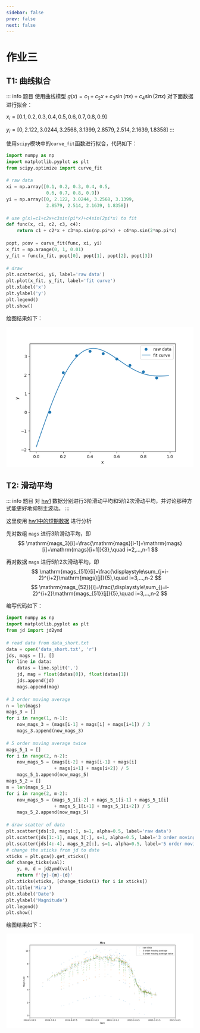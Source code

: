```yaml
---
sidebar: false
prev: false
next: false
---
```


# 作业三

## T1: 曲线拟合

::: info 题目
使用曲线模型 $g(x)=c_1+c_2x+c_3\sin(\pi x)+c_4\sin(2\pi x)$ 对下面数据进行拟合：

$x_i=[0.1, 0.2, 0.3, 0.4, 0.5, 0.6, 0.7, 0.8, 0.9]$

$y_i=[0, 2.122, 3.0244, 3.2568, 3.1399, 2.8579, 2.514, 2.1639, 1.8358]$
:::

使用`scipy`模块中的`curve_fit`函数进行拟合，代码如下：

```py
import numpy as np
import matplotlib.pyplot as plt
from scipy.optimize import curve_fit

# raw data
xi = np.array([0.1, 0.2, 0.3, 0.4, 0.5,
               0.6, 0.7, 0.8, 0.9])
yi = np.array([0, 2.122, 3.0244, 3.2568, 3.1399,
               2.8579, 2.514, 2.1639, 1.8358])

# use g(x)=c1+c2x+c3sin(pi*x)+c4sin(2pi*x) to fit
def func(x, c1, c2, c3, c4):
    return c1 + c2*x + c3*np.sin(np.pi*x) + c4*np.sin(2*np.pi*x)

popt, pcov = curve_fit(func, xi, yi)
x_fit = np.arange(0, 1, 0.01)
y_fit = func(x_fit, popt[0], popt[1], popt[2], popt[3])

# draw
plt.scatter(xi, yi, label='raw data')
plt.plot(x_fit, y_fit, label='fit curve')
plt.xlabel('x')
plt.ylabel('y')
plt.legend()
plt.show()
```

绘图结果如下：

![1](./hw3_fig/1.png)

## T2: 滑动平均

::: info 题目
对 [hw1](/hw/data_process/hw1) 数据分别进行3阶滑动平均和5阶2次滑动平均，并讨论那种方式能更好地抑制主波动。
:::

这里使用 [hw1中的短期数据](/hw/data_process/hw1#短期数据) 进行分析

先对数组 `mags` 进行3阶滑动平均，即
$$
\mathrm{mags_3}[i]=\frac{\mathrm{mags}[i-1]+\mathrm{mags}[i]+\mathrm{mags}[i+1]}{3},\quad i=2,...,n-1
$$

再对数据 `mags` 进行5阶2次滑动平均，即
$$
\mathrm{mags_{51}}[i]=\frac{\displaystyle\sum_{j=i-2}^{i+2}\mathrm{mags}[j]}{5},\quad i=3,...,n-2
$$
$$
\mathrm{mags_{52}}[i]=\frac{\displaystyle\sum_{j=i-2}^{i+2}\mathrm{mags_{51}}[j]}{5},\quad i=3,...,n-2
$$

编写代码如下：
```py
import numpy as np
import matplotlib.pyplot as plt
from jd import jd2ymd

# read data from data_short.txt
data = open('data_short.txt', 'r')
jds, mags = [], []
for line in data:
    datas = line.split(',')
    jd, mag = float(datas[0]), float(datas[1])
    jds.append(jd)
    mags.append(mag)

# 3 order moving average
n = len(mags)
mags_3 = []
for i in range(1, n-1):
    now_mags_3 = (mags[i-1] + mags[i] + mags[i+1]) / 3
    mags_3.append(now_mags_3)

# 5 order moving average twice
mags_5_1 = []
for i in range(2, n-2):
    now_mags_5 = (mags[i-2] + mags[i-1] + mags[i]
                  + mags[i+1] + mags[i+2]) / 5
    mags_5_1.append(now_mags_5)
mags_5_2 = []
m = len(mags_5_1)
for i in range(2, m-2):
    now_mags_5 = (mags_5_1[i-2] + mags_5_1[i-1] + mags_5_1[i]
                  + mags_5_1[i+1] + mags_5_1[i+2]) / 5
    mags_5_2.append(now_mags_5)

# draw scatter of data
plt.scatter(jds[:], mags[:], s=1, alpha=0.5, label='raw data')
plt.scatter(jds[1:-1], mags_3[:], s=1, alpha=0.5, label='3 order moving average')
plt.scatter(jds[4:-4], mags_5_2[:], s=1, alpha=0.5, label='5 order moving average twice')
# change the xticks from jd to date
xticks = plt.gca().get_xticks()
def change_ticks(val):
    y, m, d = jd2ymd(val)
    return f'{y}-{m}-{d}'
plt.xticks(xticks, [change_ticks(i) for i in xticks])
plt.title('Mira')
plt.xlabel('Date')
plt.ylabel('Magnitude')
plt.legend()
plt.show()
```

绘图结果如下：

![2](./hw3_fig/2.png)

